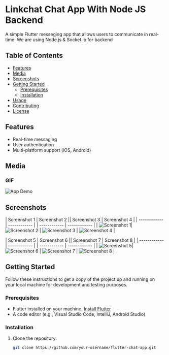 # Linkchat Chat App With Node JS Backend

A simple Flutter messeging app that allows users to communicate in real-time. We are using Node.js & Socket.io for backend

## Table of Contents

- [Features](#features)
- [Media](#media)
- [Screenshots](#screenshots)
- [Getting Started](#getting-started)
  - [Prerequisites](#prerequisites)
  - [Installation](#installation)
- [Usage](#usage)
- [Contributing](#contributing)
- [License](#license)

## Features

- Real-time messaging
- User authentication
- Multi-platform support (iOS, Android)

## Media

### GIF

![App Demo](/screenshots/demo.gif)

## Screenshots

| Screenshot 1 | Screenshot 2 || Screenshot 3 | Screenshot 4 |
| ------------ | ------------ | | ------------ | ------------ |
| ![Screenshot 1](/screenshots/linkchat-ss-1.png)| ![Screenshot 2](/screenshots/linkchat-ss-2.png) | ![Screenshot 3](/screenshots/linkchat-ss-3.png) | ![Screenshot 4](/screenshots/linkchat-ss-4.png) | 

| Screenshot 5 | Screenshot 6 || Screenshot 7 | Screenshot 8 |
| ------------ | ------------ | | ------------ | ------------ |
| ![Screenshot 5](/screenshots/linkchat-ss-5.png)| ![Screenshot 6](/screenshots/linkchat-ss-6.png) | ![Screenshot 7](/screenshots/linkchat-ss-7.png) | ![Screenshot 8](/screenshots/linkchat-ss-8.png) | 



## Getting Started

Follow these instructions to get a copy of the project up and running on your local machine for development and testing purposes.

### Prerequisites

- Flutter installed on your machine. [Install Flutter](https://flutter.dev/docs/get-started/install)
- A code editor (e.g., Visual Studio Code, IntelliJ, Android Studio)

### Installation

1. Clone the repository:

   ```bash
   git clone https://github.com/your-username/flutter-chat-app.git
